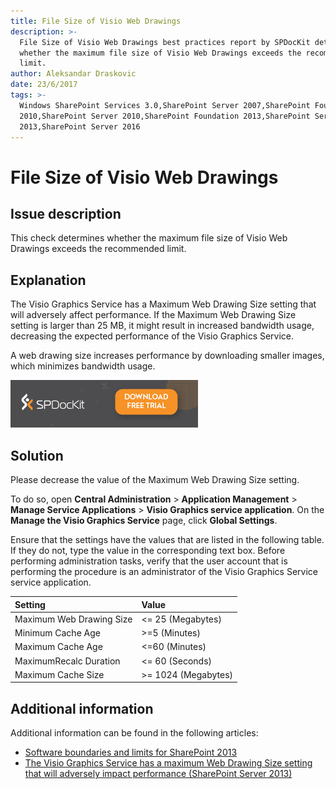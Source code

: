 ```yaml
---
title: File Size of Visio Web Drawings
description: >-
  File Size of Visio Web Drawings best practices report by SPDocKit determines
  whether the maximum file size of Visio Web Drawings exceeds the recommended
  limit.
author: Aleksandar Draskovic
date: 23/6/2017
tags: >-
  Windows SharePoint Services 3.0,SharePoint Server 2007,SharePoint Foundation
  2010,SharePoint Server 2010,SharePoint Foundation 2013,SharePoint Server
  2013,SharePoint Server 2016
---
```


# File Size of Visio Web Drawings

## Issue description

This check determines whether the maximum file size of Visio Web Drawings exceeds the recommended limit.

## Explanation

The Visio Graphics Service has a Maximum Web Drawing Size setting that will adversely affect performance. If the Maximum Web Drawing Size setting is larger than 25 MB, it might result in increased bandwidth usage, decreasing the expected performance of the Visio Graphics Service.

A web drawing size increases performance by downloading smaller images, which minimizes bandwidth usage.

[![Download SPDocKit](../../../.gitbook/assets/spdockit_download.png)](http://bit.ly/2US0Zna)

## Solution

Please decrease the value of the Maximum Web Drawing Size setting.

To do so, open **Central Administration** &gt; **Application Management** &gt; **Manage Service Applications** &gt; **Visio Graphics service application**. On the **Manage the Visio Graphics Service** page, click **Global Settings**.

Ensure that the settings have the values that are listed in the following table. If they do not, type the value in the corresponding text box. Before performing administration tasks, verify that the user account that is performing the procedure is an administrator of the Visio Graphics Service service application.

| Setting | Value |
| :--- | :--- |
| Maximum Web Drawing Size | &lt;= 25 \(Megabytes\) |
| Minimum Cache Age | &gt;=5 \(Minutes\) |
| Maximum Cache Age | &lt;=60 \(Minutes\) |
| MaximumRecalc Duration | &lt;= 60 \(Seconds\) |
| Maximum Cache Size | &gt;= 1024 \(Megabytes\) |

## Additional information

Additional information can be found in the following articles:

* [Software boundaries and limits for SharePoint 2013](https://technet.microsoft.com/en-us/library/cc262787.aspx)
* [The Visio Graphics Service has a maximum Web Drawing Size setting that will adversely impact performance \(SharePoint Server 2013\)](https://technet.microsoft.com/en-us/library/ff805074.aspx)

